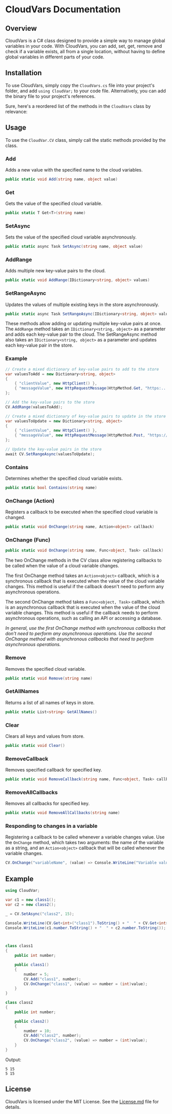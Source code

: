 # CloudVars Documentation

## Overview

CloudVars is a C# class designed to provide a simple way to manage global variables in your code. With CloudVars, you can add, set, get, remove and check if a variable exists, all from a single location, without having to define global variables in different parts of your code. 

## Installation

To use CloudVars, simply copy the `CloudVars.cs` file into your project's folder, and add `using CloudVar;` to your code file. Alternatively, you can add the binary file to your project's references.

Sure, here's a reordered list of the methods in the `CloudVars` class by relevance:

## Usage

To use the `CloudVar.CV` class, simply call the static methods provided by the class.

### Add

Adds a new value with the specified name to the cloud variables.

```csharp
public static void Add(string name, object value)
```

### Get

Gets the value of the specified cloud variable.

```csharp
public static T Get<T>(string name)
```

### SetAsync

Sets the value of the specified cloud variable asynchronously.

```csharp
public static async Task SetAsync(string name, object value)
```

### AddRange

Adds multiple new key-value pairs to the cloud.

```csharp
public static void AddRange(IDictionary<string, object> values)
```

### SetRangeAsync

Updates the values of multiple existing keys in the store asynchronously.

```csharp
public static async Task SetRangeAsync(IDictionary<string, object> values)
```

These methods allow adding or updating multiple key-value pairs at once. The `AddRange` method takes an `IDictionary<string, object>` as a parameter and adds each key-value pair to the cloud. The SetRangeAsync method also takes an `IDictionary<string, object>` as a parameter and updates each key-value pair in the store.


### Example
```csharp
// Create a mixed dictionary of key-value pairs to add to the store
var valuesToAdd = new Dictionary<string, object>
{
    { "clientValue", new HttpClient() },
    { "messageValue", new HttpRequestMessage(HttpMethod.Get, "https:...") }
};

// Add the key-value pairs to the store
CV.AddRange(valuesToAdd);

// Create a mixed dictionary of key-value pairs to update in the store
var valuesToUpdate = new Dictionary<string, object>
{
    { "clientValue", new HttpClient() },
    { "messageValue", new HttpRequestMessage(HttpMethod.Post, "https://...") }
};

// Update the key-value pairs in the store
await CV.SetRangeAsync(valuesToUpdate);
```



### Contains

Determines whether the specified cloud variable exists.

```csharp
public static bool Contains(string name)
```

### OnChange (Action)

Registers a callback to be executed when the specified cloud variable is changed.

```csharp
public static void OnChange(string name, Action<object> callback)
```

### OnChange (Func)

```csharp
public static void OnChange(string name, Func<object, Task> callback)
```

The two OnChange methods in the CV class allow registering callbacks to be called when the value of a cloud variable changes.

The first OnChange method takes an `Action<object>` callback, which is a synchronous callback that is executed when the value of the cloud variable changes. This method is useful if the callback doesn't need to perform any asynchronous operations.

The second OnChange method takes a `Func<object, Task>` callback, which is an asynchronous callback that is executed when the value of the cloud variable changes. This method is useful if the callback needs to perform asynchronous operations, such as calling an API or accessing a database.

*In general, use the first OnChange method with synchronous callbacks that don't need to perform any asynchronous operations. Use the second OnChange method with asynchronous callbacks that need to perform asynchronous operations.*

### Remove

Removes the specified cloud variable.

```csharp
public static void Remove(string name)
```

### GetAllNames

Returns a list of all names of keys in store.

```csharp
public static List<string> GetAllNames()
```

### Clear

Clears all keys and values from store.

```csharp
public static void Clear()
```

### RemoveCallback

Removes specified callback for specified key.

```csharp
public static void RemoveCallback(string name, Func<object, Task> callback)
```

### RemoveAllCallbacks

Removes all callbacks for specified key.

```csharp
public static void RemoveAllCallbacks(string name)
```



### Responding to changes in a variable

Registering a callback to be called whenever a variable changes value. Use the `OnChange` method, which takes two arguments: the name of the variable as a string, and an `Action<object>` callback that will be called whenever the variable changes.

```csharp
CV.OnChange("variableName", (value) => Console.WriteLine("Variable value changed to: " + value));
```

## Example

```csharp
using CloudVar;

var c1 = new class1();
var c2 = new class2();

_ = CV.SetAsync("class2", 15);

Console.WriteLine(CV.Get<int>("class1").ToString() + "  " + CV.Get<int>("class2").ToString());
Console.WriteLine(c1.number.ToString() + "  " + c2.number.ToString());



class class1
{
    public int number;

    public class1()
    {
        number = 5;
        CV.Add("class1", number);
        CV.OnChange("class1", (value) => number = (int)value);
    }
}

class class2
{
    public int number;

    public class2()
    {
        number = 10;
        CV.Add("class2", number);
        CV.OnChange("class2", (value) => number = (int)value);
    }
}
```

Output:
``` 
5 15
5 15
```

## License

CloudVars is licensed under the MIT License. See the [License.md](License.md) file for details.
